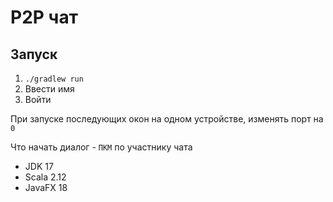 # P2P чат

## Запуск
1. `./gradlew run`
2. Ввести имя
3. Войти

При запуске последующих окон на одном устройстве, изменять порт на `0`

Что начать диалог - `ПКМ` по участнику чата 

- JDK 17
- Scala 2.12
- JavaFX 18